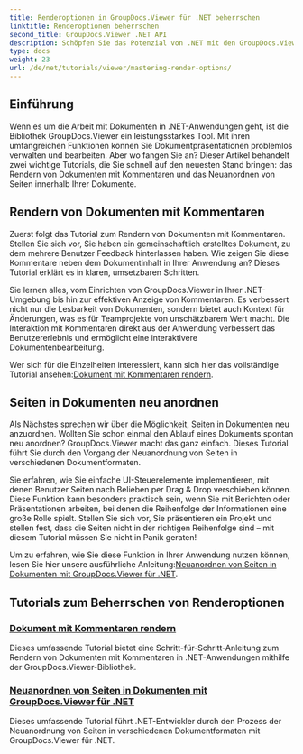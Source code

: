 ```yaml
---
title: Renderoptionen in GroupDocs.Viewer für .NET beherrschen
linktitle: Renderoptionen beherrschen
second_title: GroupDocs.Viewer .NET API
description: Schöpfen Sie das Potenzial von .NET mit den GroupDocs.Viewer-Tutorials. Lernen Sie, mühelos Dokumente zu rendern, Kommentare zu verwalten und Seiten neu anzuordnen.
type: docs
weight: 23
url: /de/net/tutorials/viewer/mastering-render-options/
---
```

## Einführung

Wenn es um die Arbeit mit Dokumenten in .NET-Anwendungen geht, ist die Bibliothek GroupDocs.Viewer ein leistungsstarkes Tool. Mit ihren umfangreichen Funktionen können Sie Dokumentpräsentationen problemlos verwalten und bearbeiten. Aber wo fangen Sie an? Dieser Artikel behandelt zwei wichtige Tutorials, die Sie schnell auf den neuesten Stand bringen: das Rendern von Dokumenten mit Kommentaren und das Neuanordnen von Seiten innerhalb Ihrer Dokumente.

## Rendern von Dokumenten mit Kommentaren

Zuerst folgt das Tutorial zum Rendern von Dokumenten mit Kommentaren. Stellen Sie sich vor, Sie haben ein gemeinschaftlich erstelltes Dokument, zu dem mehrere Benutzer Feedback hinterlassen haben. Wie zeigen Sie diese Kommentare neben dem Dokumentinhalt in Ihrer Anwendung an? Dieses Tutorial erklärt es in klaren, umsetzbaren Schritten.

Sie lernen alles, vom Einrichten von GroupDocs.Viewer in Ihrer .NET-Umgebung bis hin zur effektiven Anzeige von Kommentaren. Es verbessert nicht nur die Lesbarkeit von Dokumenten, sondern bietet auch Kontext für Änderungen, was es für Teamprojekte von unschätzbarem Wert macht. Die Interaktion mit Kommentaren direkt aus der Anwendung verbessert das Benutzererlebnis und ermöglicht eine interaktivere Dokumentenbearbeitung.

 Wer sich für die Einzelheiten interessiert, kann sich hier das vollständige Tutorial ansehen:[Dokument mit Kommentaren rendern](./rendering-document-comments/).

## Seiten in Dokumenten neu anordnen

Als Nächstes sprechen wir über die Möglichkeit, Seiten in Dokumenten neu anzuordnen. Wollten Sie schon einmal den Ablauf eines Dokuments spontan neu anordnen? GroupDocs.Viewer macht das ganz einfach. Dieses Tutorial führt Sie durch den Vorgang der Neuanordnung von Seiten in verschiedenen Dokumentformaten.

Sie erfahren, wie Sie einfache UI-Steuerelemente implementieren, mit denen Benutzer Seiten nach Belieben per Drag & Drop verschieben können. Diese Funktion kann besonders praktisch sein, wenn Sie mit Berichten oder Präsentationen arbeiten, bei denen die Reihenfolge der Informationen eine große Rolle spielt. Stellen Sie sich vor, Sie präsentieren ein Projekt und stellen fest, dass die Seiten nicht in der richtigen Reihenfolge sind – mit diesem Tutorial müssen Sie nicht in Panik geraten!

 Um zu erfahren, wie Sie diese Funktion in Ihrer Anwendung nutzen können, lesen Sie hier unsere ausführliche Anleitung:[Neuanordnen von Seiten in Dokumenten mit GroupDocs.Viewer für .NET](./reordering-pages-in-document/).

## Tutorials zum Beherrschen von Renderoptionen
### [Dokument mit Kommentaren rendern](./rendering-document-comments/)
Dieses umfassende Tutorial bietet eine Schritt-für-Schritt-Anleitung zum Rendern von Dokumenten mit Kommentaren in .NET-Anwendungen mithilfe der GroupDocs.Viewer-Bibliothek.
### [Neuanordnen von Seiten in Dokumenten mit GroupDocs.Viewer für .NET](./reordering-pages-in-document/)
Dieses umfassende Tutorial führt .NET-Entwickler durch den Prozess der Neuanordnung von Seiten in verschiedenen Dokumentformaten mit GroupDocs.Viewer für .NET.